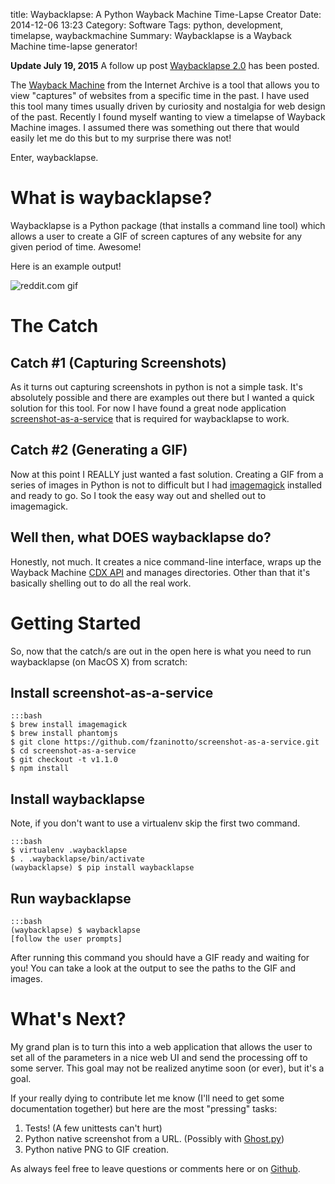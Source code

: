 title: Waybacklapse: A Python Wayback Machine Time-Lapse Creator
Date: 2014-12-06 13:23
Category: Software
Tags: python, development, timelapse, waybackmachine
Summary: Waybacklapse is a Wayback Machine time-lapse generator!

**Update July 19, 2015** A follow up post [Waybacklapse 2.0](http://kylepurdon.com/blog/waybacklapse-20-a-python-wayback-machine-time-lapse-creator-now-with-python3-and-docker.html) has been posted.


The [Wayback Machine](https://archive.org/web/) from the Internet Archive is a tool that allows you to view "captures" of websites from a specific time in the past. I have used this tool many times usually driven by curiosity and nostalgia for web design of the past. Recently I found myself wanting to view a timelapse of Wayback Machine images. I assumed there was something out there that would easily let me do this but to my surprise there was not!

Enter, waybacklapse.

# What is waybacklapse?

Waybacklapse is a Python package (that installs a command line tool) which allows a user to create a GIF of screen captures of any website for any given period of time. Awesome!

Here is an example output!

![reddit.com gif]({filename}/images/reddit-waybacklapse.gif)

# The Catch

## Catch #1 (Capturing Screenshots)

As it turns out capturing screenshots in python is not a simple task. It's absolutely possible and there are examples out there but I wanted a quick solution for this tool. For now I have found a great node application [screenshot-as-a-service](https://github.com/fzaninotto/screenshot-as-a-service) that is required for waybacklapse to work.

## Catch #2 (Generating a GIF)

Now at this point I REALLY just wanted a fast solution. Creating a GIF from a series of images in Python is not to difficult but I had [imagemagick](http://www.imagemagick.org/script/index.php) installed and ready to go. So I took the easy way out and shelled out to imagemagick.

## Well then, what DOES waybacklapse do?

Honestly, not much. It creates a nice command-line interface, wraps up the Wayback Machine [CDX API](https://github.com/internetarchive/wayback/tree/master/wayback-cdx-server) and manages directories. Other than that it's basically shelling out to do all the real work.

# Getting Started

So, now that the catch/s are out in the open here is what you need to run waybacklapse (on MacOS X) from scratch:

## Install screenshot-as-a-service

    :::bash
    $ brew install imagemagick
    $ brew install phantomjs
    $ git clone https://github.com/fzaninotto/screenshot-as-a-service.git
    $ cd screenshot-as-a-service
    $ git checkout -t v1.1.0
    $ npm install

## Install waybacklapse

Note, if you don't want to use a virtualenv skip the first two command.

    :::bash
    $ virtualenv .waybacklapse
    $ . .waybacklapse/bin/activate
    (waybacklapse) $ pip install waybacklapse

## Run waybacklapse

    :::bash
    (waybacklapse) $ waybacklapse
    [follow the user prompts]

After running this command you should have a GIF ready and waiting for you! You can take a look at the output to see the paths to the GIF and images.

# What's Next?

My grand plan is to turn this into a web application that allows the user to set all of the parameters in a nice web UI and send the processing off to some server. This goal may not be realized anytime soon (or ever), but it's a goal.

If your really dying to contribute let me know (I'll need to get some documentation together) but here are the most "pressing" tasks:

1. Tests! (A few unittests can't hurt)
2. Python native screenshot from a URL. (Possibly with [Ghost.py](http://jeanphix.me/Ghost.py/))
3. Python native PNG to GIF creation.

As always feel free to leave questions or comments here or on [Github](https://github.com/kpurdon/waybacklapse).
